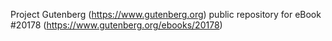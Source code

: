 Project Gutenberg (https://www.gutenberg.org) public repository for eBook #20178 (https://www.gutenberg.org/ebooks/20178)
